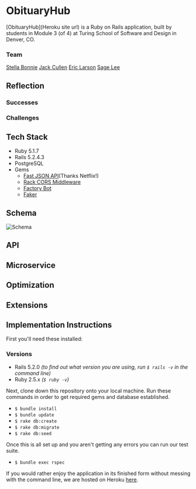 # ObituaryHub

[ObituaryHub](Heroku site url) is a Ruby on Rails application, built by students in Module 3 (of 4) at Turing School of Software and Design in Denver, CO.

### Team

[Stella Bonnie]()
[Jack Cullen]()
[Eric Larson]()
[Sage Lee]()

## Reflection

### Successes

### Challenges

## Tech Stack

 - Ruby 5.1.7
 - Rails 5.2.4.3
 - PostgreSQL
 - Gems
   * [Fast JSON API](https://github.com/Netflix/fast_jsonapi)(Thanks Netflix!)
   * [Rack CORS Middleware](https://github.com/cyu/rack-cors)
   * [Factory Bot](https://github.com/thoughtbot/factory_bot_rails)
   * [Faker](https://github.com/faker-ruby/faker)

## Schema

![Schema](/public/images/schema.png)

## API

## Microservice

## Optimization

## Extensions

## Implementation Instructions

First you'll need these installed:
### Versions
- Rails 5.2.0
_(to find out what version you are using, run `$ rails -v` in the command line)_
- Ruby 2.5.x
_(`$ ruby -v`)_

Next, clone down this repository onto your local machine.
Run these commands in order to get required gems and database established.
- `$ bundle install`
- `$ bundle update`
- `$ rake db:create`
- `$ rake db:migrate`
- `$ rake db:seed`

Once this is all set up and you aren't getting any errors you can run our test suite.

- `$ bundle exec rspec`

If you would rather enjoy the application in its finished form without messing with the command line, we are hosted on Heroku [here]().
